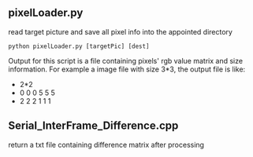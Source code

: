 ## pixelLoader.py
read target picture and save all pixel info into the appointed directory
```
python pixelLoader.py [targetPic] [dest]
```
Output for this script is a file containing pixels' rgb value matrix and size information. For example a image file with size 3*3, the output file is like:

- 2*2
- 0 0 0 5 5 5
- 2 2 2 1 1 1

## Serial_InterFrame_Difference.cpp
return a txt file containing difference matrix after processing
